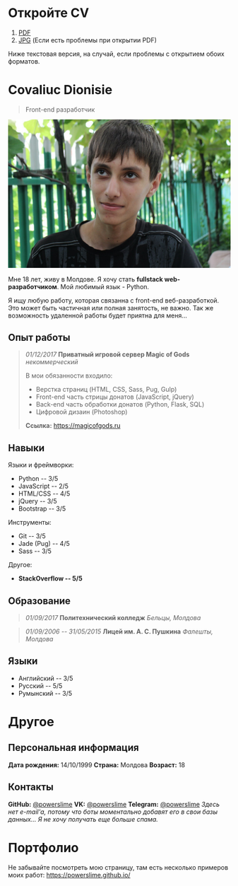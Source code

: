# Откройте CV
1. [PDF](./RU_Covaliuc_Dionisie_Optimized.pdf)
2. [JPG](./RU_Covaliuc_Dionisie.jpg) (Если есть проблемы при открытии PDF)

Ниже текстовая версия, на случай, если проблемы с открытием обоих форматов.
# Covaliuc Dionisie
> Front-end разработчик

![2014 year](../photo.jpg)

Мне 18 лет, живу в Молдове.
Я хочу стать **fullstack web-разработчиком**.
Мой любимый язык - Python.

Я ищу любую работу, которая связанна с front-end веб-разработкой.
Это может быть частичная или полная занятость, не важно. Так же
возможность удаленной работы будет приятна для меня...

## Опыт работы
> *01/12/2017*
> **Приватный игровой сервер Magic of Gods**
> *некоммерческий*
>
> В мои обязанности входило:
> * Верстка страниц (HTML, CSS, Sass, Pug, Gulp)
> * Front-end часть стрицы донатов (JavaScript, jQuery)
> * Back-end часть обработки донатов (Python, Flask, SQL)
> * Цифровой дизаин (Photoshop)
>
> **Ссылка:** https://magicofgods.ru

## Навыки
Языки и фреймворки:
* Python -- 3/5
* JavaScript -- 2/5
* HTML/CSS -- 4/5
* jQuery -- 3/5
* Bootstrap -- 3/5

Инструменты:
* Git -- 3/5
* Jade (Pug) -- 4/5
* Sass -- 3/5

Другое:
* **StackOverflow -- 5/5**

## Образование
> *01/09/2017*
> **Политехнический колледж**
> *Бельцы, Молдова*

> *01/09/2006 -- 31/05/2015*
> **Лицей им. А. С. Пушкина**
> *Фалешты, Молдова*

## Языки
* Английский -- 3/5
* Русский -- 5/5
* Румынский -- 3/5

# Другое
## Персональная информация
**Дата рождения:** 14/10/1999
**Страна:** Молдова
**Возраст:** 18

## Контакты
**GitHub:** [@powerslime](https://github.com/PowerSlime)
**VK:** [@powerslime](https://vk.me/powerslime)
**Telegram:** [@powerslime](https://t.me/powerslime)
*Здесь нет e-mail'а, потому что боты моментально добавят его в свои базы данных... Я не хочу получать еще больше спама.*

# Портфолио
Не забывайте посмотреть мою страницу, там есть несколько примеров моих работ:
https://powerslime.github.io/
